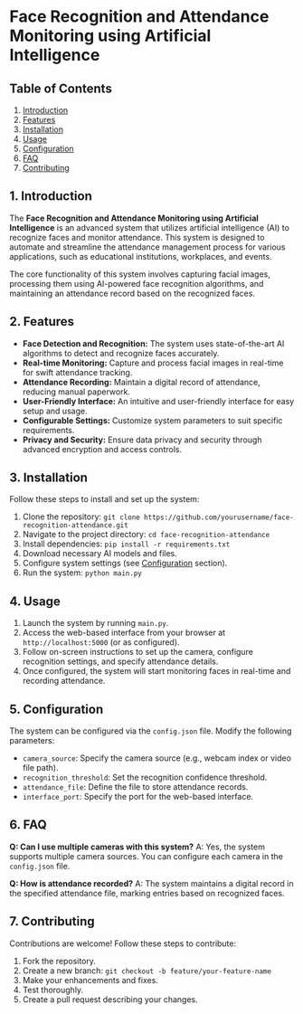 # Face Recognition and Attendance Monitoring using Artificial Intelligence

## Table of Contents

1. [Introduction](#introduction)
2. [Features](#features)
3. [Installation](#installation)
4. [Usage](#usage)
5. [Configuration](#configuration)
6. [FAQ](#faq)
7. [Contributing](#contributing)

## 1. Introduction

The **Face Recognition and Attendance Monitoring using Artificial Intelligence** is an advanced system that utilizes artificial intelligence (AI) to recognize faces and monitor attendance. This system is designed to automate and streamline the attendance management process for various applications, such as educational institutions, workplaces, and events.

The core functionality of this system involves capturing facial images, processing them using AI-powered face recognition algorithms, and maintaining an attendance record based on the recognized faces.

## 2. Features

- **Face Detection and Recognition:** The system uses state-of-the-art AI algorithms to detect and recognize faces accurately.
- **Real-time Monitoring:** Capture and process facial images in real-time for swift attendance tracking.
- **Attendance Recording:** Maintain a digital record of attendance, reducing manual paperwork.
- **User-Friendly Interface:** An intuitive and user-friendly interface for easy setup and usage.
- **Configurable Settings:** Customize system parameters to suit specific requirements.
- **Privacy and Security:** Ensure data privacy and security through advanced encryption and access controls.

## 3. Installation

Follow these steps to install and set up the system:

1. Clone the repository: `git clone https://github.com/yourusername/face-recognition-attendance.git`
2. Navigate to the project directory: `cd face-recognition-attendance`
3. Install dependencies: `pip install -r requirements.txt`
4. Download necessary AI models and files.
5. Configure system settings (see [Configuration](#configuration) section).
6. Run the system: `python main.py`

## 4. Usage

1. Launch the system by running `main.py`.
2. Access the web-based interface from your browser at `http://localhost:5000` (or as configured).
3. Follow on-screen instructions to set up the camera, configure recognition settings, and specify attendance details.
4. Once configured, the system will start monitoring faces in real-time and recording attendance.

## 5. Configuration

The system can be configured via the `config.json` file. Modify the following parameters:

- `camera_source`: Specify the camera source (e.g., webcam index or video file path).
- `recognition_threshold`: Set the recognition confidence threshold.
- `attendance_file`: Define the file to store attendance records.
- `interface_port`: Specify the port for the web-based interface.

## 6. FAQ

**Q: Can I use multiple cameras with this system?**
A: Yes, the system supports multiple camera sources. You can configure each camera in the `config.json` file.

**Q: How is attendance recorded?**
A: The system maintains a digital record in the specified attendance file, marking entries based on recognized faces.

## 7. Contributing

Contributions are welcome! Follow these steps to contribute:

1. Fork the repository.
2. Create a new branch: `git checkout -b feature/your-feature-name`
3. Make your enhancements and fixes.
4. Test thoroughly.
5. Create a pull request describing your changes.
